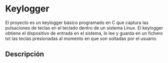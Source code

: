 # Keylogger

El proyecto es un keylogger básico programado en C que captura las pulsaciones de teclas en el teclado dentro de un sistema Linux. El keylogger obtiene el dispositivo de entrada en el sistema, lo lee y guarda en un fichero txt las teclas presionadas al momento en que son soltadas por el usuario.

## Descripción


